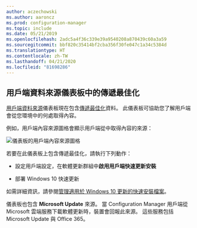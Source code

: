 ```yaml
---
author: aczechowski
ms.author: aaroncz
ms.prod: configuration-manager
ms.topic: include
ms.date: 05/21/2019
ms.openlocfilehash: 2adc5a4f36c339e39a9540208a870439c60a3a59
ms.sourcegitcommit: bbf820c35414bf2cba356f30fe047c1a34c5384d
ms.translationtype: HT
ms.contentlocale: zh-TW
ms.lasthandoff: 04/21/2020
ms.locfileid: "81698286"
---
```

## <a name="delivery-optimization-in-client-data-sources-dashboard"></a><a name="bkmk_do"></a> 用戶端資料來源儀表板中的傳遞最佳化

<!--3555759-->

[用戶端資料來源](../../../../servers/deploy/configure/monitor-content-you-have-distributed.md#client-data-sources-dashboard)儀表板現在包含[傳遞最佳化](../../../../plan-design/hierarchy/fundamental-concepts-for-content-management.md#delivery-optimization)資料。 此儀表板可協助您了解用戶端會從您環境中的何處取得內容。

例如，用戶端內容來源圖格會顯示用戶端從中取得內容的來源：

![儀表板的用戶端內容來源圖格](../../media/3555759-do-source.png)

若要在此儀表板上包含傳遞最佳化，請執行下列動作：

- 設定用戶端設定，在軟體更新群組中**啟用用戶端快速更新安裝**

- 部署 Windows 10 快速更新

如需詳細資訊，請參閱[管理適用於 Windows 10 更新的快速安裝檔案](../../../../../sum/deploy-use/manage-express-installation-files-for-windows-10-updates.md)。

儀表板也包含 **Microsoft Update** 來源。 當 Configuration Manager 用戶端從 Microsoft 雲端服務下載軟體更新時，裝置會回報此來源。 這些服務包括 Microsoft Update 與 Office 365。
